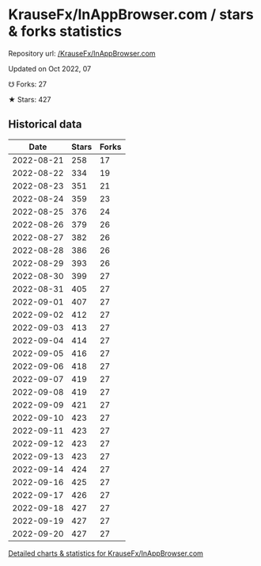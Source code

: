 # KrauseFx/InAppBrowser.com / stars & forks statistics

Repository url: [/KrauseFx/InAppBrowser.com](https://github.com/KrauseFx/InAppBrowser.com)

Updated on Oct 2022, 07

☋ Forks: 27

★ Stars: 427

## Historical data
| Date | Stars | Forks |
|------|-------|-------|
| 2022-08-21 | 258 | 17 | 
| 2022-08-22 | 334 | 19 | 
| 2022-08-23 | 351 | 21 | 
| 2022-08-24 | 359 | 23 | 
| 2022-08-25 | 376 | 24 | 
| 2022-08-26 | 379 | 26 | 
| 2022-08-27 | 382 | 26 | 
| 2022-08-28 | 386 | 26 | 
| 2022-08-29 | 393 | 26 | 
| 2022-08-30 | 399 | 27 | 
| 2022-08-31 | 405 | 27 | 
| 2022-09-01 | 407 | 27 | 
| 2022-09-02 | 412 | 27 | 
| 2022-09-03 | 413 | 27 | 
| 2022-09-04 | 414 | 27 | 
| 2022-09-05 | 416 | 27 | 
| 2022-09-06 | 418 | 27 | 
| 2022-09-07 | 419 | 27 | 
| 2022-09-08 | 419 | 27 | 
| 2022-09-09 | 421 | 27 | 
| 2022-09-10 | 423 | 27 | 
| 2022-09-11 | 423 | 27 | 
| 2022-09-12 | 423 | 27 | 
| 2022-09-13 | 423 | 27 | 
| 2022-09-14 | 424 | 27 | 
| 2022-09-16 | 425 | 27 | 
| 2022-09-17 | 426 | 27 | 
| 2022-09-18 | 427 | 27 | 
| 2022-09-19 | 427 | 27 | 
| 2022-09-20 | 427 | 27 | 


[Detailed charts & statistics for KrauseFx/InAppBrowser.com](https://reviewgithub.com/rep/KrauseFx/InAppBrowser.com)
